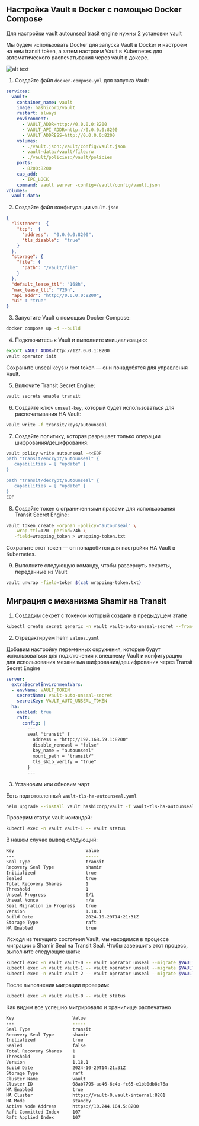  ## Настройка Vault в Docker с помощью Docker Compose

Для настройки vault autounseal trasit engine нужны 2 установки vault

Мы будем использовать Docker для запуска Vault в Docker и настроем на нем transit token, а затем настроим Vault в Kubernetes для автоматического распечатывания через vault в докере.

![alt text](image.png)

1. Создайте файл `docker-compose.yml` для запуска Vault:

```yaml
services:
  vault:
    container_name: vault
    image: hashicorp/vault
    restart: always
    environment:
      - VAULT_ADDR=http://0.0.0.0:8200
      - VAULT_API_ADDR=http://0.0.0.0:8200
      - VAULT_ADDRESS=http://0.0.0.0:8200
    volumes:
      - ./vault.json:/vault/config/vault.json
      - vault-data:/vault/file:rw
      - ./vault/policies:/vault/policies
    ports:
      - 8200:8200
    cap_add:
      - IPC_LOCK
    command: vault server -config=/vault/config/vault.json
volumes:
  vault-data:
```

2. Создайте файл конфигурации `vault.json`

```json
{
  "listener":  {
    "tcp":  {
      "address":  "0.0.0.0:8200",
      "tls_disable":  "true"
    }
  },
  "storage": {
    "file": {
      "path": "/vault/file"
    }
  },
  "default_lease_ttl": "168h",
  "max_lease_ttl": "720h",
  "api_addr": "http://0.0.0.0:8200",
  "ui" : "true"
}
```

3. Запустите Vault с помощью Docker Compose:

```bash
docker compose up -d --build
```

4. Подключитесь к Vault и выполните инициализацию:

```bash
export VAULT_ADDR=http://127.0.0.1:8200
vault operator init
```

Сохраните unseal keys и root token — они понадобятся для управления Vault.

5. Включите Transit Secret Engine:

```bash
vault secrets enable transit
```

6. Создайте ключ `unseal-key`, который будет использоваться для распечатывания HA Vault:

```bash
vault write -f transit/keys/autounseal
```

7. Создайте политику, которая разрешает только операции шифрования/дешифрования:

```bash
vault policy write autounseal -<<EOF
path "transit/encrypt/autounseal" {
   capabilities = [ "update" ]
}

path "transit/decrypt/autounseal" {
   capabilities = [ "update" ]
}
EOF
```

8. Создайте токен с ограниченными правами для использования Transit Secret Engine:

```bash
vault token create -orphan -policy="autounseal" \
   -wrap-ttl=120 -period=24h \
   -field=wrapping_token > wrapping-token.txt
```

Сохраните этот токен — он понадобится для настройки HA Vault в Kubernetes.

9. Выполните следующую команду, чтобы развернуть секреты, переданные из Vault 

```bash
vault unwrap -field=token $(cat wrapping-token.txt)
```


## Миграция с механизма Shamir на Transit

1. Создадим секрет с токеном который создали в предыдущем этапе

```bash
kubectl create secret generic -n vault vault-auto-unseal-secret --from-literal "VAULT_AUTO_UNSEAL_TOKEN=${MY_TOKEN}"
```

2. Отредактируем helm `values.yaml`

Добавим настройку  переменных окружения, которые будут использоваться для подключения к внешнему Vault и конфигурацию для использования механизма шифрования/дешифрования через Transit Secret Engine

```yaml
server:
  extraSecretEnvironmentVars:
  - envName: VAULT_TOKEN
    secretName: vault-auto-unseal-secret
    secretKey: VAULT_AUTO_UNSEAL_TOKEN
  ha:
    enabled: true
    raft:
      config: |
        ---
        seal "transit" {
          address = "http://192.168.59.1:8200"
          disable_renewal = "false"
          key_name = "autounseal"
          mount_path = "transit/"
          tls_skip_verify = "true"
        }
        ---
```

3. Установим или обновим чарт 

Есть подготовленный `vault-tls-ha-autounseal.yaml`

```bash
helm upgrade --install vault hashicorp/vault -f vault-tls-ha-autounseal.yaml -n vault
```

Проверим статус vault командой:

```bash
kubectl exec -n vault vault-1 -- vault status
```

В нашем случае вывод следующий:

```bash
Key                           Value
---                           -----
Seal Type                     transit
Recovery Seal Type            shamir
Initialized                   true
Sealed                        true
Total Recovery Shares         1
Threshold                     1
Unseal Progress               0/1
Unseal Nonce                  n/a
Seal Migration in Progress    true
Version                       1.18.1
Build Date                    2024-10-29T14:21:31Z
Storage Type                  raft
HA Enabled                    true
```

Исходя из текущего состояния Vault, мы находимся в процессе миграции с Shamir Seal на Transit Seal. Чтобы завершить этот процесс, выполните следующие шаги:


```bash
kubectl exec -n vault vault-0 -- vault operator unseal --migrate $VAULT_UNSEAL_KEY
kubectl exec -n vault vault-1 -- vault operator unseal --migrate $VAULT_UNSEAL_KEY
kubectl exec -n vault vault-2 -- vault operator unseal --migrate $VAULT_UNSEAL_KEY
```

После выполнения миграции проверим:

```bash
kubectl exec -n vault vault-0 -- vault status 
```

Как видим все успешно мигрировало и хранилище распечатано

```bash
Key                      Value
---                      -----
Seal Type                transit
Recovery Seal Type       shamir
Initialized              true
Sealed                   false
Total Recovery Shares    1
Threshold                1
Version                  1.18.1
Build Date               2024-10-29T14:21:31Z
Storage Type             raft
Cluster Name             vault
Cluster ID               08ab7795-ae46-6c4b-fc65-e1bb0db8c76a
HA Enabled               true
HA Cluster               https://vault-0.vault-internal:8201
HA Mode                  standby
Active Node Address      https://10.244.104.5:8200
Raft Committed Index     107
Raft Applied Index       107
```

